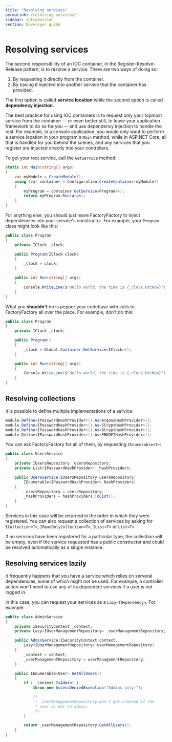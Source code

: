 ```yaml
---
title: "Resolving services"
permalink: /resolving-services/
sidebar: introduction
section: Developer guide
---
```


Resolving services
==================

The second responsibility of an IOC container, in the Register-Resolve-Release
pattern, is to resolve a service. There are two ways of doing so:

 1. By requesting it directly from the container.
 2. By having it injected into another service that the container has provided.

The first option is called **service location** while the second option is
called **dependency injection**.

The best practice for using IOC containers is to request only your topmost
service from the container -- or even better still, to leave your application
framework to do so for you -- and use dependency injection to handle the rest.
For example, in a console application, you would only want to perform a service
location in your program's `Main` method, while in ASP.NET Core, all that is
handled for you behind the scenes, and any services that you register are
injected directly into your controllers.

To get your root service, call the `GetService` method:

```c#
static int Main(string[] args)
{
    var myModule = CreateModule();
    using (var container = Configuration.CreateContainer(myModule))
    {
        myProgram = container.GetService<Program>();
        return myProgram.Run(args);
    }
}
```

For anything else, you should just leave FactoryFactory to inject dependencies
into your service's constructor. For example, your `Program` class might look
like this:

```c#
public class Program
{
    private IClock _clock;

    public Program(IClock clock)
    {
        _clock = clock;
    }

    public int Run(string[] args)
    {
        Console.WriteLine($"Hello world, the time is {_clock.UtcNow}");
    }
}
```

What you **shouldn't** do is pepper your codebase with calls to FactoryFactory
all over the place. For example, don't do this:

```c#
public class Program
{
    private IClock _clock;

    public Program()
    {
        _clock = Global.Container.GetService<IClock>();
    }

    public int Run(string[] args)
    {
        Console.WriteLine($"Hello world, the time is {_clock.UtcNow}");
    }
}
```

Resolving collections
---------------------
It is possible to define multiple implementations of a service:

```c#
module.Define<IPasswordHashProvider>().As<Argon2HashProvider>();
module.Define<IPasswordHashProvider>().As<SCryptHashProvider>();
module.Define<IPasswordHashProvider>().As<BCryptHashProvider>();
module.Define<IPasswordHashProvider>().As<PBKDF2HashProvider>();
```

You can ask FactoryFactory for all of them, by requesting `IEnumerable<T>`:

```c#
public class UsersService
{
    private IUsersRepsoitory _usersRepository;
    private List<IPasswordHashProvider> _hashProviders;

    public UsersService(IUsersRepository usersRepository,
        IEnumerable<IPasswordHashProvider> hashProviders)
    {
        _usersRepository = usersRepository;
        _hashProviders = hashProviders.ToList();
    }
}
```

Services in this case will be returned in the order in which they were
registered. You can also request a collection of services by asking for
`ICollection<T>`, `IReadOnlyCollection<T>`, `IList<T>` or `List<T>`.

If no services have been registered for a particular type, the collection will
be empty, even if the service requested has a public constructor and could be
resolved automatically as a single instance.

Resolving services lazily
-------------------------
It frequently happens that you have a service which relies on serveral
dependencies, some of which might not be used. For example, a controller action
won't need to use any of its dependent services if a user is not logged in.

In this case, you can request your services as a `Lazy<TDependency>`. For
example:

```c#
public class AdminService
{
    private ISecurityContext _context;
    private Lazy<IUserManagementRepository> _userManagementRepository;

    public AdminService(ISecurityContext context,
        Lazy<IUserManagementRepository> userManagementRepository)
    {
        _context = context;
        _userManagementRepository = userManagementRepository;
    }

    public IEnumerable<User> GetAllUsers()
    {
        if (!_context.IsAdmin) {
            throw new AccessDeniedException("Admins only!");

            /*
             * _userManagementRepository won't get created if the
             * user is not an admin.
             */
        }

        return _userManagementRepository.GetAllUsers();
    }
}
```
